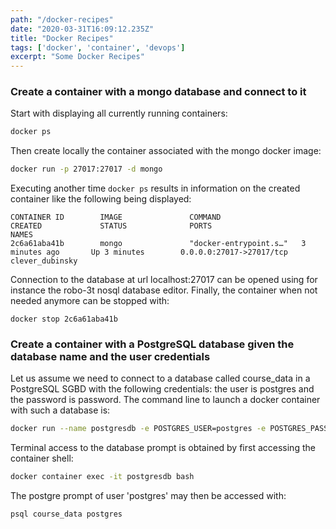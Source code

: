 ```yaml
---
path: "/docker-recipes"
date: "2020-03-31T16:09:12.235Z"
title: "Docker Recipes"
tags: ['docker', 'container', 'devops']
excerpt: "Some Docker Recipes"
---
```


### Create a container with a mongo database and connect to it

Start with displaying all currently running containers:
```bash
docker ps
```

Then create locally the container associated with the mongo docker image:
```bash
docker run -p 27017:27017 -d mongo
```

Executing another time ```docker ps``` results in information on the created container like the following being displayed:
```
CONTAINER ID        IMAGE               COMMAND                  CREATED             STATUS              PORTS                      NAMES
2c6a61aba41b        mongo               "docker-entrypoint.s…"   3 minutes ago       Up 3 minutes        0.0.0.0:27017->27017/tcp   clever_dubinsky
```

Connection to the database at url localhost:27017 can be opened using for instance the robo-3t nosql database editor. 
Finally, the container when not needed anymore can be stopped with:
```
docker stop 2c6a61aba41b
```

### Create a container with a PostgreSQL database given the database name and the user credentials

Let us assume we need to connect to a database called course_data in a PostgreSQL SGBD with the following credentials: the user is postgres and the password is password. The command line to launch a docker container with such a database is:

```bash
docker run --name postgresdb -e POSTGRES_USER=postgres -e POSTGRES_PASSWORD=password -e POSTGRES_DB=course_data -d -p 5432:5432 postgres
```

Terminal access to the database prompt is obtained by first accessing the container shell:

```bash
docker container exec -it postgresdb bash
```

The postgre prompt of user 'postgres' may then be accessed with:

```bash
psql course_data postgres
```
